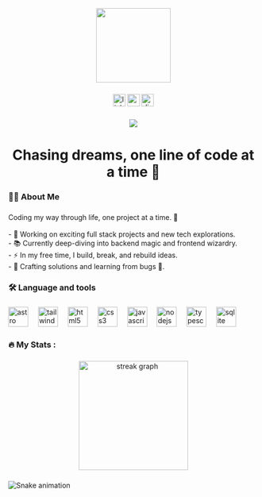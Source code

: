 <div align="center">
  <img height="150" src="https://media4.giphy.com/media/v1.Y2lkPTc5MGI3NjExOWdhbHR2dHlsc2lsNHBrdWxrbXNzdHZ2ZWk5ZDB2OHM4dHRsOWRwdyZlcD12MV9pbnRlcm5hbF9naWZfYnlfaWQmY3Q9cw/Y8bAdBxtKREVcuDNyH/giphy.gif"  />
</div>

###

<div align="center">
  <img src="https://img.shields.io/static/v1?message=LinkedIn&logo=linkedin&label=&color=0077B5&logoColor=white&labelColor=&style=for-the-badge" height="25" alt="linkedin logo"  />
  <img src="https://img.shields.io/static/v1?message=Gmail&logo=gmail&label=&color=D14836&logoColor=white&labelColor=&style=for-the-badge" height="25" alt="gmail logo"  />
  <img src="https://img.shields.io/static/v1?message=Discord&logo=discord&label=&color=7289DA&logoColor=white&labelColor=&style=for-the-badge" height="25" alt="discord logo"  />
</div>

###

<div align="center">
  <img src="https://visitor-badge.laobi.icu/badge?page_id=andr3safk.andr3safk&"  />
</div>

###

<h1 align="center">Chasing dreams, one line of code at a time 🚀</h1>

###

<h3 align="left">👩‍💻  About Me</h3>

###

<p align="left">Coding my way through life, one project at a time. 🚀<br><br>- 🔧 Working on exciting full stack projects and new tech explorations.<br>- 📚 Currently deep-diving into backend magic and frontend wizardry.<br>- ⚡ In my free time, I build, break, and rebuild ideas.<br>- 🔨 Crafting solutions and learning from bugs 🐞.</p>

###

<h3 align="left">🛠 Language and tools</h3>

###

<div align="left">
  <img src="https://cdn.simpleicons.org/astro/FF5D01" height="40" alt="astro logo"  />
  <img width="12" />
  <img src="https://cdn.simpleicons.org/tailwindcss/06B6D4" height="40" alt="tailwindcss logo"  />
  <img width="12" />
  <img src="https://cdn.simpleicons.org/html5/E34F26" height="40" alt="html5 logo"  />
  <img width="12" />
  <img src="https://cdn.jsdelivr.net/gh/devicons/devicon/icons/css3/css3-original.svg" height="40" alt="css3 logo"  />
  <img width="12" />
  <img src="https://cdn.simpleicons.org/javascript/F7DF1E" height="40" alt="javascript logo"  />
  <img width="12" />
  <img src="https://cdn.jsdelivr.net/gh/devicons/devicon/icons/nodejs/nodejs-original.svg" height="40" alt="nodejs logo"  />
  <img width="12" />
  <img src="https://cdn.jsdelivr.net/gh/devicons/devicon/icons/typescript/typescript-original.svg" height="40" alt="typescript logo"  />
  <img width="12" />
  <img src="https://cdn.simpleicons.org/sqlite/003B57" height="40" alt="sqlite logo"  />
</div>

###

<h3 align="left">🔥   My Stats :</h3>

###

<div align="center">
  <img src="https://streak-stats.demolab.com?user=andr3safk&locale=en&mode=daily&theme=dark&hide_border=false&border_radius=5&order=3" height="220" alt="streak graph"  />
</div>

###

<img src="https://raw.githubusercontent.com/andr3safk/andr3safk/output/snake.svg" alt="Snake animation" />

###

